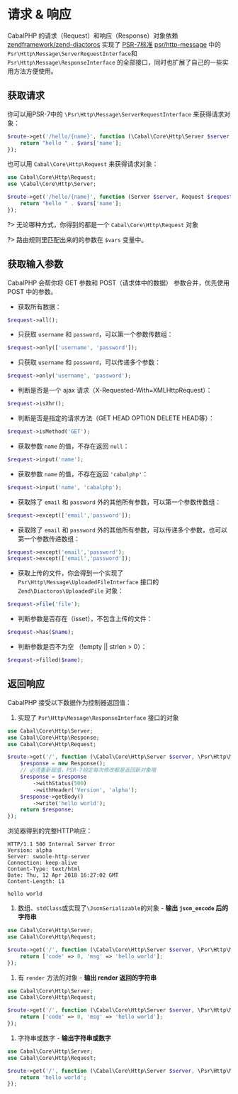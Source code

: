 # 请求 & 响应


CabalPHP 的请求（Request）和响应（Response）对象依赖 [zendframework/zend-diactoros](https://github.com/zendframework/zend-diactoros) 实现了 [PSR-7标准](http://www.php-fig.org/psr/psr-7/) [psr/http-message](https://github.com/php-fig/http-message)  中的 `Psr\Http\Message\ServerRequestInterface`和`Psr\Http\Message\ResponseInterface` 的全部接口，同时也扩展了自己的一些实用方法方便使用。


## 获取请求

你可以用PSR-7中的 `\Psr\Http\Message\ServerRequestInterface` 来获得请求对象：
```php
$route->get('/hello/{name}', function (\Cabal\Core\Http\Server $server, \Psr\Http\Message\ServerRequestInterface $request, $vars = []) {
    return "hello " . $vars['name'];
});
```

也可以用 `Cabal\Core\Http\Request` 来获得请求对象：
```php
use Cabal\Core\Http\Request;
use \Cabal\Core\Http\Server;

$route->get('/hello/{name}', function (Server $server, Request $request, $vars = []) {
    return "hello " . $vars['name'];
});
```

?> 无论哪种方式，你得到的都是一个 `Cabal\Core\Http\Request` 对象

?> 路由规则里匹配出来的的参数在 `$vars` 变量中。


## 获取输入参数

CabalPHP 会帮你将 GET 参数和 POST（请求体中的数据） 参数合并，优先使用 POST 中的参数。

* 获取所有数据：
```php
$request->all();
```

* 只获取 `username` 和 `password`，可以第一个参数传数组：
```php
$request->only(['username', 'password']);
```

* 只获取 `username` 和 `password`，可以传递多个参数：
```php
$request->only('username', 'password');  
```

* 判断是否是一个 ajax 请求（X-Requested-With=XMLHttpRequest）：
```php
$request->isXhr();
```

* 判断是否是指定的请求方法（GET HEAD OPTION DELETE HEAD等）：
```php
$request->isMethod('GET'); 
```

* 获取参数 `name` 的值，不存在返回 `null`：
```php
$request->input('name');
```

* 获取参数 `name` 的值，不存在返回 `'cabalphp'`：
```php
$request->input('name', 'cabalphp');
```


* 获取除了 `email` 和 `password` 外的其他所有参数，可以第一个参数传数组：
```php
$request->except(['email','password']); 
```

* 获取除了 `email` 和 `password` 外的其他所有参数，可以传递多个参数，也可以第一个参数传递数组：
```php
$request->except('email','password'); 
$request->except(['email','password']); 
```

* 获取上传的文件，你会得到一个实现了 `Psr\Http\Message\UploadedFileInterface` 接口的 `Zend\Diactoros\UploadedFile` 对象：
```php
$request->file('file');  
```
* 判断参数是否存在（isset），不包含上传的文件：
```php
$request->has($name);
```

* 判断参数是否不为空 （!empty || strlen > 0）：
```php
$request->filled($name);
```


## 返回响应

CabalPHP 接受以下数据作为控制器返回值：

1. 实现了 `Psr\Http\Message\ResponseInterface` 接口的对象

```php
use Cabal\Core\Http\Server;
use Cabal\Core\Http\Response;
use Cabal\Core\Http\Request;

$route->get('/', function (\Cabal\Core\Http\Server $server, \Psr\Http\Message\ServerRequestInterface $request, $vars = []) {
    $response = new Response();
    // 必须重新赋值，PSR-7规定每次修改都是返回新对象哦
    $response = $response
        ->withStatus(500)
        ->withHeader('Version', 'alpha');
    $response->getBody()
        ->write('hello world');
    return $response;
});
```

浏览器得到的完整HTTP响应：

    HTTP/1.1 500 Internal Server Error
    Version: alpha
    Server: swoole-http-server
    Connection: keep-alive
    Content-Type: text/html
    Date: Thu, 12 Apr 2018 16:27:02 GMT
    Content-Length: 11

    hello world

1. 数组、`stdClass`或实现了`\JsonSerializable`的对象 - **输出 `json_encode` 后的字符串**

```php
use Cabal\Core\Http\Server;
use Cabal\Core\Http\Request;

$route->get('/', function (\Cabal\Core\Http\Server $server, \Psr\Http\Message\ServerRequestInterface $request, $vars = []) {
    return ['code' => 0, 'msg' => 'hello world'];
});
```

1. 有 `render` 方法的对象 - **输出 render 返回的字符串**

```php
use Cabal\Core\Http\Server;
use Cabal\Core\Http\Request;

$route->get('/', function (\Cabal\Core\Http\Server $server, \Psr\Http\Message\ServerRequestInterface $request, $vars = []) {
    return ['code' => 0, 'msg' => 'hello world'];
});
```

1. 字符串或数字 - **输出字符串或数字**

```php
use Cabal\Core\Http\Server;
use Cabal\Core\Http\Request;

$route->get('/', function (\Cabal\Core\Http\Server $server, \Psr\Http\Message\ServerRequestInterface $request, $vars = []) {
    return 'hello world';
});
```
